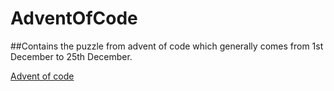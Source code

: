 # AdventOfCode

##Contains the puzzle from advent of code which generally comes from 1st December to 25th December.

[Advent of code](https://adventofcode.com)
